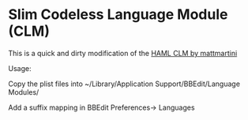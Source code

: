 # Slim Codeless Language Module (CLM)  
This is a quick and dirty modification of the [HAML CLM by mattmartini](https://github.com/mattmartini/BBEdit-Codeless-Language-Module-for-HAML-SASS)  

Usage:

Copy the plist files into ~/Library/Application Support/BBEdit/Language Modules/

Add a suffix mapping in BBEdit Preferences-> Languages